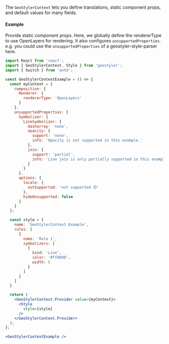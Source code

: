 <!--
 * Released under the BSD 2-Clause License
 *
 * Copyright © 2023-present, terrestris GmbH & Co. KG and GeoStyler contributors
 * All rights reserved.
 *
 * Redistribution and use in source and binary forms, with or without
 * modification, are permitted provided that the following conditions are met:
 *
 * * Redistributions of source code must retain the above copyright notice,
 *   this list of conditions and the following disclaimer.
 *
 * * Redistributions in binary form must reproduce the above copyright notice,
 *   this list of conditions and the following disclaimer in the documentation
 *   and/or other materials provided with the distribution.
 *
 * THIS SOFTWARE IS PROVIDED BY THE COPYRIGHT HOLDERS AND CONTRIBUTORS "AS IS"
 * AND ANY EXPRESS OR IMPLIED WARRANTIES, INCLUDING, BUT NOT LIMITED TO, THE
 * IMPLIED WARRANTIES OF MERCHANTABILITY AND FITNESS FOR A PARTICULAR PURPOSE
 * ARE DISCLAIMED. IN NO EVENT SHALL THE COPYRIGHT HOLDER OR CONTRIBUTORS BE
 * LIABLE FOR ANY DIRECT, INDIRECT, INCIDENTAL, SPECIAL, EXEMPLARY, OR
 * CONSEQUENTIAL DAMAGES (INCLUDING, BUT NOT LIMITED TO, PROCUREMENT OF
 * SUBSTITUTE GOODS OR SERVICES; LOSS OF USE, DATA, OR PROFITS; OR BUSINESS
 * INTERRUPTION) HOWEVER CAUSED AND ON ANY THEORY OF LIABILITY, WHETHER IN
 * CONTRACT, STRICT LIABILITY, OR TORT (INCLUDING NEGLIGENCE OR OTHERWISE)
 * ARISING IN ANY WAY OUT OF THE USE OF THIS SOFTWARE, EVEN IF ADVISED OF THE
 * POSSIBILITY OF SUCH DAMAGE.
 *
-->

The `GeoStylerContext` lets you define translations, static component props, and default values for many fields.

#### Example

Provide static component props. Here, we globally define the rendererType to use OpenLayers for rendering.
It also configures `unsupportedProperties`. e.g. you could use the `unsupportedProperties` of a geostyler-style-parser
here.

```jsx
import React from 'react';
import { GeoStylerContext, Style } from 'geostyler';
import { Switch } from 'antd';

const GeoStylerContextExample = () => {
  const myContext = {
    composition: {
      Renderer: {
        rendererType: 'OpenLayers'
      }
    },
    unsupportedProperties: {
      Symbolizer: {
        LineSymbolizer: {
          dasharray: 'none',
          opacity: {
            support: 'none',
            info: 'Opacity is not supported in this example.'
          },
          join: {
            support: 'partial',
            info: 'Line join is only partially supported in this example.'
          }
        }
      },
      options: {
        locale: {
          notSupported: 'not supported 😞'
        },
        hideUnsupported: false
      }
    }
  };

  const style = {
    name: 'GeoStylerContext Example',
    rules: [
      {
        name: 'Rule 1',
        symbolizers: [
          {
            kind: 'Line',
            color: '#ff0000',
            width: 5
          }
        ]
      }
    ]
  }

  return (
    <GeoStylerContext.Provider value={myContext}>
      <Style
        style={style}
      />
    </GeoStylerContext.Provider>
  );
};

<GeoStylerContextExample />
```
